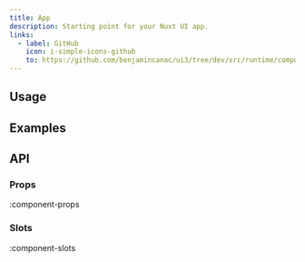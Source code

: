 ```yaml
---
title: App
description: Starting point for your Nuxt UI app.
links:
  - label: GitHub
    icon: i-simple-icons-github
    to: https://github.com/benjamincanac/ui3/tree/dev/src/runtime/components/App.vue
---
```


## Usage

## Examples

## API

### Props

:component-props

### Slots

:component-slots
